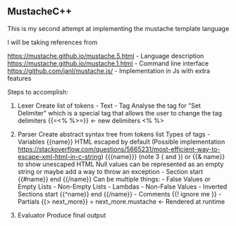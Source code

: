 **MustacheC++**
-----------
This is my second attempt at implementing the mustache template language

I will be taking references from


https://mustache.github.io/mustache.5.html - Language description
https://mustache.github.io/mustache.1.html - Command line interface
https://github.com/janl/mustache.js/ - Implementation in Js with extra features

Steps to accomplish:

 1. Lexer 
	Create list of tokens
        - Text
        - Tag Analyse the tag for "Set Delimiter" which is a special tag that allows the user to change the tag delimiters
            {{=<% %>=}} <- new delimiters <% %>

 2. Parser 
	 Create abstract syntax tree from tokens list
         Types of tags
            - Variables
                {{name}}
                HTML escaped by default (Possible implementation https://stackoverflow.com/questions/5665231/most-efficient-way-to-escape-xml-html-in-c-string)
                {{{name}}} (note 3 { and }) or {{& name}} to show unescaped HTML
                Null values can be represented as an empty string or maybe add a way to throw an exception
            - Section
                start {{#name}}
                end {{/name}}
                Can be multiple things:
                - False Values or Empty Lists
                - Non-Empty Lists
                - Lambdas
                - Non-False Values
            - Inverted Sections
                start {{^name}}
                end {{/name}}
            - Comments
                {{! ignore me }}
            - Partials
                {{> next_more}} = next_more.mustache <- Rendered at runtime

 3. Evaluator
	Produce final output



